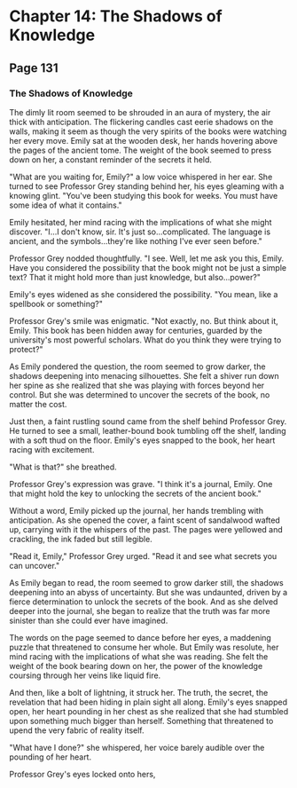 # Chapter 14: The Shadows of Knowledge


## Page 131
### The Shadows of Knowledge

The dimly lit room seemed to be shrouded in an aura of mystery, the air thick with anticipation. The flickering candles cast eerie shadows on the walls, making it seem as though the very spirits of the books were watching her every move. Emily sat at the wooden desk, her hands hovering above the pages of the ancient tome. The weight of the book seemed to press down on her, a constant reminder of the secrets it held.

"What are you waiting for, Emily?" a low voice whispered in her ear. She turned to see Professor Grey standing behind her, his eyes gleaming with a knowing glint. "You've been studying this book for weeks. You must have some idea of what it contains."

Emily hesitated, her mind racing with the implications of what she might discover. "I...I don't know, sir. It's just so...complicated. The language is ancient, and the symbols...they're like nothing I've ever seen before."

Professor Grey nodded thoughtfully. "I see. Well, let me ask you this, Emily. Have you considered the possibility that the book might not be just a simple text? That it might hold more than just knowledge, but also...power?"

Emily's eyes widened as she considered the possibility. "You mean, like a spellbook or something?"

Professor Grey's smile was enigmatic. "Not exactly, no. But think about it, Emily. This book has been hidden away for centuries, guarded by the university's most powerful scholars. What do you think they were trying to protect?"

As Emily pondered the question, the room seemed to grow darker, the shadows deepening into menacing silhouettes. She felt a shiver run down her spine as she realized that she was playing with forces beyond her control. But she was determined to uncover the secrets of the book, no matter the cost.

Just then, a faint rustling sound came from the shelf behind Professor Grey. He turned to see a small, leather-bound book tumbling off the shelf, landing with a soft thud on the floor. Emily's eyes snapped to the book, her heart racing with excitement.

"What is that?" she breathed.

Professor Grey's expression was grave. "I think it's a journal, Emily. One that might hold the key to unlocking the secrets of the ancient book."

Without a word, Emily picked up the journal, her hands trembling with anticipation. As she opened the cover, a faint scent of sandalwood wafted up, carrying with it the whispers of the past. The pages were yellowed and crackling, the ink faded but still legible.

"Read it, Emily," Professor Grey urged. "Read it and see what secrets you can uncover."

As Emily began to read, the room seemed to grow darker still, the shadows deepening into an abyss of uncertainty. But she was undaunted, driven by a fierce determination to unlock the secrets of the book. And as she delved deeper into the journal, she began to realize that the truth was far more sinister than she could ever have imagined.

The words on the page seemed to dance before her eyes, a maddening puzzle that threatened to consume her whole. But Emily was resolute, her mind racing with the implications of what she was reading. She felt the weight of the book bearing down on her, the power of the knowledge coursing through her veins like liquid fire.

And then, like a bolt of lightning, it struck her. The truth, the secret, the revelation that had been hiding in plain sight all along. Emily's eyes snapped open, her heart pounding in her chest as she realized that she had stumbled upon something much bigger than herself. Something that threatened to upend the very fabric of reality itself.

"What have I done?" she whispered, her voice barely audible over the pounding of her heart.

Professor Grey's eyes locked onto hers,
